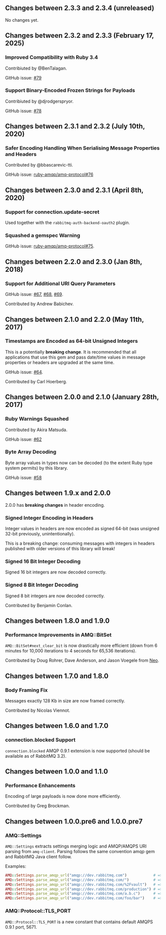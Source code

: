 ## Changes between 2.3.3 and 2.3.4 (unreleased)

No changes yet.


## Changes between 2.3.2 and 2.3.3 (February 17, 2025)

### Improved Compatibility with Ruby 3.4

Contribiuted by @BenTalagan.

GitHub issue: [#79](https://github.com/ruby-amqp/amq-protocol/pull/79)

### Support Binary-Encoded Frozen Strings for Payloads

Contribiuted by @djrodgerspryor.

GitHub issue: [#78](https://github.com/ruby-amqp/amq-protocol/pull/78)


## Changes between 2.3.1 and 2.3.2 (July 10th, 2020)

### Safer Encoding Handling When Serialising Message Properties and Headers

Contributed by @bbascarevic-tti.

GitHub issue: [ruby-amqp/amq-protocol#76](https://github.com/ruby-amqp/amq-protocol/issues/76)


## Changes between 2.3.0 and 2.3.1 (April 8th, 2020)

### Support for connection.update-secret

Used together with the `rabbitmq-auth-backend-oauth2` plugin.

### Squashed a gemspec Warning

GitHub issue: [ruby-amqp/amq-protocol#75](https://github.com/ruby-amqp/amq-protocol/issues/75).



## Changes between 2.2.0 and 2.3.0 (Jan 8th, 2018)

### Support for Additional URI Query Parameters

GitHub issue: [#67](https://github.com/ruby-amqp/amq-protocol/issues/67), [#68](https://github.com/ruby-amqp/amq-protocol/issues/68), [#69](https://github.com/ruby-amqp/amq-protocol/issues/69).

Contributed by Andrew Babichev.




## Changes between 2.1.0 and 2.2.0 (May 11th, 2017)

### Timestamps are Encoded as 64-bit Unsigned Integers

This is a potentially **breaking change**. It is recommended that
all applications that use this gem and pass date/time values in message
properties or headers are upgraded at the same time.

GitHub issue: [#64](https://github.com/ruby-amqp/amq-protocol/issues/64).

Contributed by Carl Hoerberg.



## Changes between 2.0.0 and 2.1.0 (January 28th, 2017)

### Ruby Warnings Squashed

Contributed by Akira Matsuda.

GitHub issue: [#62](https://github.com/ruby-amqp/amq-protocol/pull/62)

### Byte Array Decoding

Byte array values in types now can be
decoded (to the extent Ruby type system
permits) by this library.

GitHub issue: [#58](https://github.com/ruby-amqp/amq-protocol/issues/58)



## Changes between 1.9.x and 2.0.0

2.0.0 has **breaking changes** in header encoding.

### Signed Integer Encoding in Headers

Integer values in headers are now encoded as signed 64-bit
(was unsigned 32-bit previously, unintentionally).

This is a breaking change: consuming messages with integers in headers
published with older versions of this library will break!

### Signed 16 Bit Integer Decoding

Signed 16 bit integers are now decoded correctly.

### Signed 8 Bit Integer Decoding

Signed 8 bit integers are now decoded correctly.

Contributed by Benjamin Conlan.



## Changes between 1.8.0 and 1.9.0

### Performance Improvements in AMQ::BitSet

`AMQ::BitSet#next_clear_bit` is now drastically more efficient
(down from 6 minutes for 10,000 iterations to 4 seconds for 65,536 iterations).

Contributed by Doug Rohrer, Dave Anderson, and Jason Voegele from
[Neo](http://www.neo.com).


## Changes between 1.7.0 and 1.8.0

### Body Framing Fix

Messages exactly 128 Kb in size are now framed correctly.

Contributed by Nicolas Viennot.


## Changes between 1.6.0 and 1.7.0

### connection.blocked Support

`connection.blocked` AMQP 0.9.1 extension is now supported
(should be available as of RabbitMQ 3.2).


## Changes between 1.0.0 and 1.1.0

### Performance Enhancements

Encoding of large payloads is now done more efficiently.

Contributed by Greg Brockman.


## Changes between 1.0.0.pre6 and 1.0.0.pre7

### AMQ::Settings

`AMQ::Settings` extracts settings merging logic and AMQP/AMQPS URI parsing from `amq-client`.
Parsing follows the same convention amqp gem and RabbitMQ Java client follow.

Examples:

``` ruby
AMQ::Settings.parse_amqp_url("amqp://dev.rabbitmq.com")            # => vhost is nil, so default (/) will be used
AMQ::Settings.parse_amqp_url("amqp://dev.rabbitmq.com/")           # => vhost is an empty string
AMQ::Settings.parse_amqp_url("amqp://dev.rabbitmq.com/%2Fvault")   # => vhost is /vault
AMQ::Settings.parse_amqp_url("amqp://dev.rabbitmq.com/production") # => vhost is production
AMQ::Settings.parse_amqp_url("amqp://dev.rabbitmq.com/a.b.c")      # => vhost is a.b.c
AMQ::Settings.parse_amqp_url("amqp://dev.rabbitmq.com/foo/bar")    # => ArgumentError
```


### AMQ::Protocol::TLS_PORT

`AMQ::Protocol::TLS_PORT` is a new constant that contains default AMQPS 0.9.1 port,
5671.
